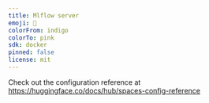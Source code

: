 ```yaml
---
title: Mlflow server
emoji: 🏃
colorFrom: indigo
colorTo: pink
sdk: docker
pinned: false
license: mit
---
```


Check out the configuration reference at https://huggingface.co/docs/hub/spaces-config-reference
